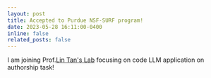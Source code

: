 ```yaml
---
layout: post
title: Accepted to Purdue NSF-SURF program!
date: 2023-05-28 16:11:00-0400
inline: false
related_posts: false
---
```

I am joining Prof.<a href="https://www.cs.purdue.edu/homes/lintan/">Lin Tan's Lab</a> focusing on code LLM application on authorship task!

